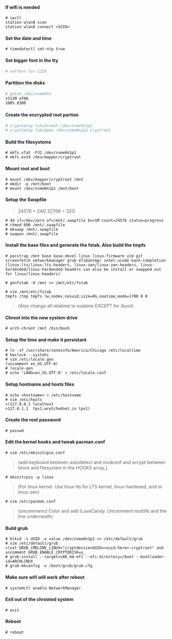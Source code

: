 #### If wifi is needed
```
# iwctl
station wlan0 scan
station wlan0 connect <SSID>
```

#### Set the date and time
```
# timedatectl set-ntp true
```
#### Set bigger font in the tty
```bash
# setfont ter-132b
```

#### Partition the disks
```bash
# gdisk /dev/nvme0n1
+512M ef00
100% 8300
```

#### Create the encrypted root partion
```bash
# cryptsetup luksFormat /dev/nvme0n1p2
# cryptsetup luksOpen /dev/nvme0n1p2 cryptroot
```

#### Build the filesystems
```
# mkfs.vfat -F32 /dev/nvme0n1p1
# mkfs.ext4 /dev/mapper/cryptroot
```

#### Mount root and boot
```
# mount /dev/mapper/cryptroot /mnt
# mkdir -p /mnt/boot
# mount /dev/nvme0n1p1 /mnt/boot
```

#### Setup the Swapfile
>24576 = 24G
>32768 = 32G

```
# dd if=/dev/zero of=/mnt/.swapfile bs=1M count=24576 status=progress
# chmod 600 /mnt/.swapfile
# mkswap /mnt/.swapfile
# swapon /mnt/.swapfile
```

#### Install the base files and generate the fstab. Also build the tmpfs
```
# pacstrap /mnt base base-devel linux linux-firmware vim git screenfetch networkmanager grub efibootmgr intel-ucode bash-completion
(linux-lts/linux-lts-headers, linux-zen/linux-zen-headers, linux-hardended/linux-hardended-headers can also be install or swapped out for linux/linux-headers)

# genfstab -U /mnt >> /mnt/etc/fstab

# vim /mnt/etc/fstab
tmpfs /tmp tmpfs rw,nodev,nosuid,size=8G,noatime,mode=1700 0 0
```
>(Also change all relatime to noatime EXCEPT for /boot)

#### Chroot into the new system drive
```
# arch-chroot /mnt /bin/bash
```

#### Setup the time and make it persistant
```
# ln -sf /usr/share/zoneinfo/America/Chicago /etc/localtime
# hwclock --systohc
# vim /etc/locale.gen 
(uncomment en_US.UTF-8)
# locale-gen
# echo 'LANG=en_US.UTF-8' > /etc/locale.conf
```

#### Setup hostname and hosts files
```
# echo <hostname> > /etc/hostname
# vim /etc/hosts
>(127.0.0.1	localhost
>127.0.1.1	tpx1.wretchednet.in	tpx1)
```

#### Create the root password
```
# passwd
```

#### Edit the kernel hooks and tweak pacman.conf
```
# vim /etc/mkinitcpio.conf
```
>(add keyboard between autodetect and modconf and ecrypt between block and filesystem in the HOOKS array_)

```
# mkinitcpio -p linux 
```
>(For linux kernel. Use linux-lts for LTS kernel, linux-hardened, and or linux-zen)

```
# vim /etc/pacman.conf
```
>(uncommenct Color and add ILoveCandy. Uncomment multilib and the line underneath)


#### Build grub
```
# blkid -s UUID -o value /dev/nvme0n1p2 >> /etc/default/grub
# vim /etc/default/grub
>(set GRUB_CMDLINE_LINUX="cryptdevice=UUID=<uuid-here>:cryptroot" and uncomment GRUB_ENABLE_CRYPTODISK=y_
# grub-install --target=x86_64-efi --efi-directory=/boot --bootloader-id=ARCHLINUX
# grub-mkconfig -o /boot/grub/grub.cfg
```

#### Make sure wifi will work after reboot
```
# systemctl enable NetworkManager
```

#### Exit out of the chrooted system
```
# exit 
```

#### Reboot
```
# reboot
```
